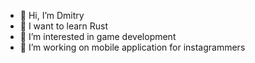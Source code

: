 - 👋 Hi, I’m Dmitry
- 🌱 I want to learn Rust
- 👀 I’m interested in game development
- 🔭 I’m working on mobile application for instagrammers
<!--
- 💞️ I’m looking to collaborate on ...
- 📫 How to reach me ...
-->
